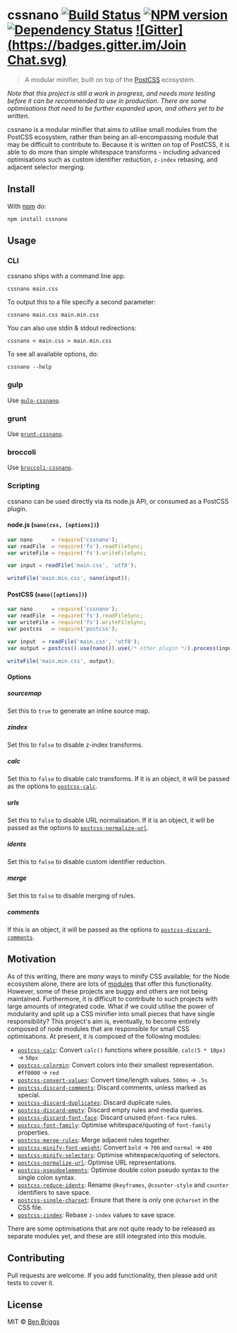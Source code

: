 # cssnano [![Build Status](https://travis-ci.org/ben-eb/cssnano.svg?branch=master)][ci] [![NPM version](https://badge.fury.io/js/cssnano.svg)][npm] [![Dependency Status](https://gemnasium.com/ben-eb/cssnano.svg)][deps] [![Gitter](https://badges.gitter.im/Join Chat.svg)](https://gitter.im/ben-eb/cssnano?utm_source=badge&utm_medium=badge&utm_campaign=pr-badge&utm_content=badge)

> A modular minifier, built on top of the [PostCSS] ecosystem.

*Note that this project is still a work in progress, and needs more testing
before it can be recommended to use in production. There are some optimisations
that need to be further expanded upon, and others yet to be written.*

cssnano is a modular minifier that aims to utilise small modules from the
PostCSS ecosystem, rather than being an all-encompassing module that may be
difficult to contribute to. Because it is written on top of PostCSS, it is able
to do more than simple whitespace transforms - including advanced optimisations
such as custom identifier reduction, `z-index` rebasing, and adjacent selector
merging.

## Install

With [npm](https://npmjs.org/package/cssnano) do:

```
npm install cssnano
```

## Usage

### CLI

cssnano ships with a command line app.

```
cssnano main.css
```

To output this to a file specify a second parameter:

```
cssnano main.css main.min.css
```

You can also use stdin & stdout redirections:

```
cssnano < main.css > main.min.css
```

To see all available options, do:

```
cssnano --help
```

### gulp

Use [`gulp-cssnano`].

### grunt

Use [`grunt-cssnano`].

### broccoli

Use [`broccoli-cssnano`].

### Scripting

cssnano can be used directly via its node.js API, or consumed as a PostCSS
plugin.

#### node.js (`nano(css, [options])`)

```js
var nano      = require('cssnano');
var readFile  = require('fs').readFileSync;
var writeFile = require('fs').writeFileSync;

var input = readFile('main.css', 'utf8');

writeFile('main.min.css', nano(input));
```

#### PostCSS (`nano([options])`)

```js
var nano      = require('cssnano');
var readFile  = require('fs').readFileSync;
var writeFile = require('fs').writeFileSync;
var postcss   = require('postcss');

var input  = readFile('main.css', 'utf8');
var output = postcss().use(nano()).use(/* other plugin */).process(input).css;

writeFile('main.min.css', output);
```

#### Options

##### sourcemap

Set this to `true` to generate an inline source map.

##### zindex

Set this to `false` to disable z-index transforms.

##### calc

Set this to `false` to disable calc transforms. If it is an object, it will be
passed as the options to [`postcss-calc`].

##### urls

Set this to `false` to disable URL normalisation. If it is an object, it will be
passed as the options to [`postcss-normalize-url`].

##### idents

Set this to `false` to disable custom identifier reduction.

##### merge

Set this to `false` to disable merging of rules.

##### comments

If this is an object, it will be passed as the options to
[`postcss-discard-comments`].

## Motivation

As of this writing, there are *many* ways to minify CSS available; for the Node
ecosystem alone, there are lots of [modules] that offer this functionality.
However, some of these projects are buggy and others are not being maintained.
Furthermore, it is difficult to contribute to such projects with large amounts
of integrated code. What if we could utilise the power of modularity and split
up a CSS minifier into small pieces that have single responsibility? This
project's aim is, eventually, to become entirely composed of node modules that
are responsible for small CSS optimisations. At present, it is composed of the
following modules:

* [`postcss-calc`]: Convert `calc()` functions where possible.
  `calc(5 * 10px)` -> `50px`
* [`postcss-colormin`]: Convert colors into their smallest representation.
  `#ff0000` -> `red`
* [`postcss-convert-values`]: Convert time/length values.
  `500ms` -> `.5s`
* [`postcss-discard-comments`]: Discard comments, unless marked as special.
* [`postcss-discard-duplicates`]: Discard duplicate rules.
* [`postcss-discard-empty`]: Discard empty rules and media queries.
* [`postcss-discard-font-face`]: Discard unused `@font-face` rules.
* [`postcss-font-family`]: Optimise whitespace/quoting of `font-family`
  properties.
* [`postcss-merge-rules`]: Merge adjacent rules together.
* [`postcss-minify-font-weight`]: Convert `bold` -> `700` and `normal` -> `400`
* [`postcss-minify-selectors`]: Optimise whitespace/quoting of selectors.
* [`postcss-normalize-url`]: Optimise URL representations.
* [`postcss-pseudoelements`]: Optimise double colon pseudo syntax to the single
  colon syntax.
* [`postcss-reduce-idents`]: Rename `@keyframes`, `@counter-style` and `counter`
  identifiers to save space.
* [`postcss-single-charset`]: Ensure that there is only one `@charset` in the
  CSS file.
* [`postcss-zindex`]: Rebase `z-index` values to save space.

There are some optimisations that are not quite ready to be released as
separate modules yet, and these are still integrated into this module.

## Contributing

Pull requests are welcome. If you add functionality, then please add unit tests
to cover it.

## License

MIT © [Ben Briggs](http://beneb.info)

[modules]:                      https://github.com/ben-eb/css-minifiers
[PostCSS]:                      https://github.com/postcss/postcss

[`postcss-calc`]:               https://github.com/postcss/postcss-calc
[`postcss-colormin`]:           https://github.com/ben-eb/postcss-colormin
[`postcss-convert-values`]:     https://github.com/ben-eb/postcss-convert-values
[`postcss-discard-comments`]:   https://github.com/ben-eb/postcss-discard-comments
[`postcss-discard-duplicates`]: https://github.com/ben-eb/postcss-discard-duplicates
[`postcss-discard-empty`]:      https://github.com/ben-eb/postcss-discard-empty
[`postcss-discard-font-face`]:  https://github.com/ben-eb/postcss-discard-font-face
[`postcss-font-family`]:        https://github.com/ben-eb/postcss-font-family
[`postcss-merge-rules`]:        https://github.com/ben-eb/postcss-merge-rules
[`postcss-minify-font-weight`]: https://github.com/ben-eb/postcss-minify-font-weight
[`postcss-minify-selectors`]:   https://github.com/ben-eb/postcss-minify-selectors
[`postcss-normalize-url`]:      https://github.com/ben-eb/postcss-normalize-url
[`postcss-pseudoelements`]:     https://github.com/axa-ch/postcss-pseudoelements
[`postcss-reduce-idents`]:      https://github.com/ben-eb/postcss-reduce-idents
[`postcss-single-charset`]:     https://github.com/hail2u/postcss-single-charset
[`postcss-zindex`]:             https://github.com/ben-eb/postcss-zindex

[`gulp-cssnano`]:               https://github.com/ben-eb/gulp-cssnano
[`grunt-cssnano`]:              https://github.com/sindresorhus/grunt-cssnano
[`broccoli-cssnano`]:           https://github.com/sindresorhus/broccoli-cssnano

[ci]:                           https://travis-ci.org/ben-eb/cssnano
[deps]:                         https://gemnasium.com/ben-eb/cssnano
[npm]:                          http://badge.fury.io/js/cssnano
